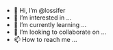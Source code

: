 - 👋 Hi, I’m @lossifer
- 👀 I’m interested in ...
- 🌱 I’m currently learning ...
- 💞️ I’m looking to collaborate on ...
- 📫 How to reach me ...

<!---
lossifer/lossifer is a ✨ special ✨ repository because its `README.md` (this file) appears on your GitHub profile.
You can click the Preview link to take a look at your changes.
--->
